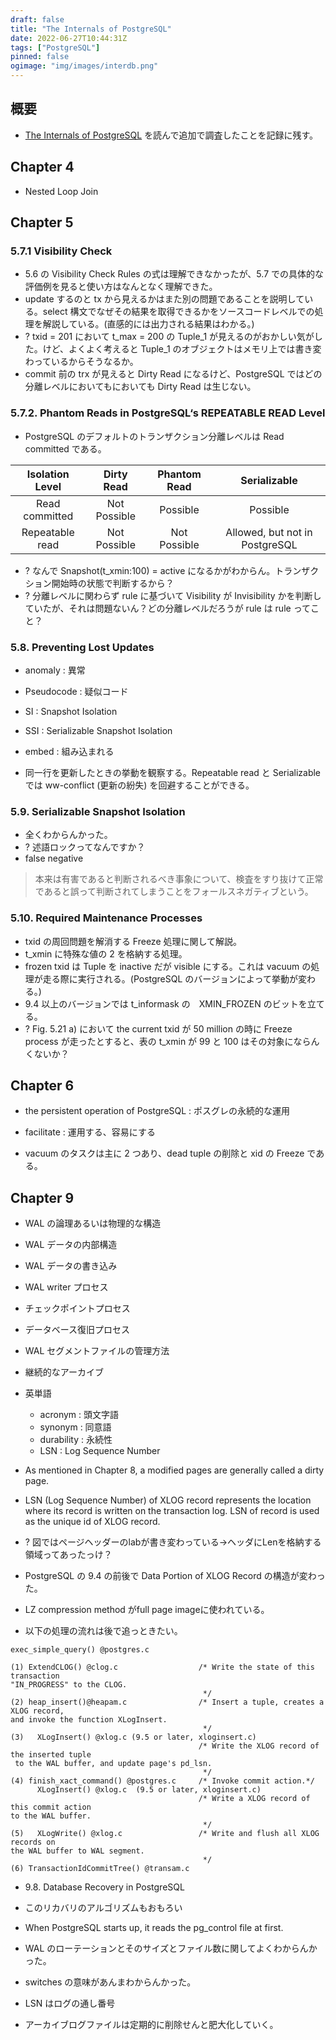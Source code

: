 ```yaml
---
draft: false
title: "The Internals of PostgreSQL"
date: 2022-06-27T10:44:31Z
tags: ["PostgreSQL"]
pinned: false
ogimage: "img/images/interdb.png"
---
```


## 概要

- [The Internals of PostgreSQL](https://www.interdb.jp/pg/) を読んで追加で調査したことを記録に残す。

## Chapter 4

- Nested Loop Join

## Chapter 5

### 5.7.1 Visibility Check

- 5.6 の Visibility Check Rules の式は理解できなかったが、5.7 での具体的な評価例を見ると使い方はなんとなく理解できた。
- update するのと tx から見えるかはまた別の問題であることを説明している。select 構文でなぜその結果を取得できるかをソースコードレベルでの処理を解説している。(直感的には出力される結果はわかる。)
- ? txid = 201 において t_max = 200 の Tuple_1 が見えるのがおかしい気がした。けど、よくよく考えると Tuple_1 のオブジェクトはメモリ上では書き変わっているからそうなるか。
- commit 前の trx が見えると Dirty Read になるけど、PostgreSQL ではどの分離レベルにおいてもにおいても Dirty Read は生じない。

### 5.7.2. Phantom Reads in PostgreSQL‘s REPEATABLE READ Level

- PostgreSQL のデフォルトのトランザクション分離レベルは Read committed である。

| Isolation Level | Dirty Read | Phantom Read | Serializable |
| :---: | :---: | :---: | :---: |
| Read committed  | Not Possible | Possible | Possible | Possible |
| Repeatable read | Not Possible | Not Possible | Allowed, but not in PostgreSQL | Possible |

- ? なんで Snapshot(t_xmin:100) = active になるかがわからん。トランザクション開始時の状態で判断するから？
- ? 分離レベルに関わらず rule に基づいて Visibility が Invisibility かを判断していたが、それは問題ないん？どの分離レベルだろうが rule は rule ってこと？

### 5.8. Preventing Lost Updates

- anomaly : 異常
- Pseudocode : 疑似コード
- SI : Snapshot Isolation
- SSI : Serializable Snapshot Isolation
- embed : 組み込まれる

- 同一行を更新したときの挙動を観察する。Repeatable read と Serializable では ww-conflict (更新の紛失) を回避することができる。

### 5.9. Serializable Snapshot Isolation

- 全くわからんかった。
- ? 述語ロックってなんですか？
- false negative
> 本来は有害であると判断されるべき事象について、検査をすり抜けて正常であると誤って判断されてしまうことをフォールスネガティブという。

### 5.10. Required Maintenance Processes

- txid の周回問題を解消する Freeze 処理に関して解説。
- t_xmin に特殊な値の 2 を格納する処理。
- frozen txid は Tuple を inactive だが visible にする。これは vacuum の処理が走る際に実行される。(PostgreSQL のバージョンによって挙動が変わる。)
- 9.4 以上のバージョンでは t_informask の　XMIN_FROZEN のビットを立てる。
- ? Fig. 5.21 a) において the current txid が 50 million の時に Freeze process が走ったとすると、表の t_xmin が 99 と 100 はその対象にならんくないか？

## Chapter 6

- the persistent operation of PostgreSQL : ポスグレの永続的な運用
- facilitate : 運用する、容易にする

- vacuum のタスクは主に 2 つあり、dead tuple の削除と xid の Freeze である。

## Chapter 9

- WAL の論理あるいは物理的な構造
- WAL データの内部構造
- WAL データの書き込み
- WAL writer プロセス
- チェックポイントプロセス
- データベース復旧プロセス
- WAL セグメントファイルの管理方法
- 継続的なアーカイブ

- 英単語
  - acronym : 頭文字語
  - synonym : 同意語
  - durability : 永続性
  - LSN : Log Sequence Number

- As mentioned in Chapter 8, a modified pages are generally called a dirty page.
- LSN (Log Sequence Number) of XLOG record represents the location where its record is written on the transaction log. LSN of record is used as the unique id of XLOG record.
- ? 図ではページヘッダーのlabが書き変わっている→ヘッダにLenを格納する領域ってあったっけ？
- PostgreSQL の 9.4 の前後で Data Portion of XLOG Record の構造が変わった。
- LZ compression method がfull page imageに使われている。
- 以下の処理の流れは後で追っときたい。

```
exec_simple_query() @postgres.c

(1) ExtendCLOG() @clog.c                  /* Write the state of this transaction
"IN_PROGRESS" to the CLOG.
                                           */
(2) heap_insert()@heapam.c                /* Insert a tuple, creates a XLOG record,
and invoke the function XLogInsert.
                                           */
(3)   XLogInsert() @xlog.c (9.5 or later, xloginsert.c)
                                          /* Write the XLOG record of the inserted tuple
 to the WAL buffer, and update page's pd_lsn.
                                           */
(4) finish_xact_command() @postgres.c     /* Invoke commit action.*/  
      XLogInsert() @xlog.c  (9.5 or later, xloginsert.c)
                                          /* Write a XLOG record of this commit action
to the WAL buffer.
                                           */
(5)   XLogWrite() @xlog.c                 /* Write and flush all XLOG records on
the WAL buffer to WAL segment.
                                           */
(6) TransactionIdCommitTree() @transam.c
```

- 9.8. Database Recovery in PostgreSQL
- このリカバリのアルゴリズムもおもろい
- When PostgreSQL starts up, it reads the pg_control file at first.

- WAL のローテーションとそのサイズとファイル数に関してよくわからんかった。

- switches の意味があんまわからんかった。
- LSN はログの通し番号
- アーカイブログファイルは定期的に削除せんと肥大化していく。

<!-- ## 背景

## 目的

## 方法

## 結果

## 結論

## 参考 -->
